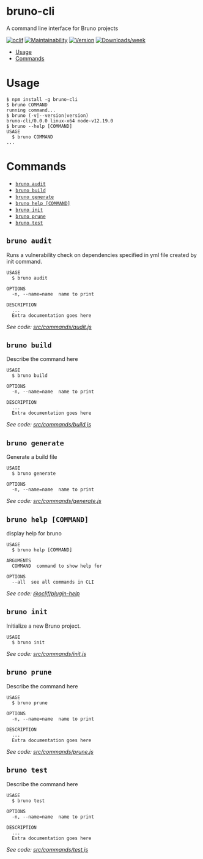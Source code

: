 bruno-cli
=========

A command line interface for Bruno projects

[![oclif](https://img.shields.io/badge/cli-oclif-brightgreen.svg)](https://oclif.io)
[![Maintainability](https://api.codeclimate.com/v1/badges/8bfba664e7feb2821a9e/maintainability)](https://codeclimate.com/github/justws95/bruno-cli/maintainability)
[![Version](https://img.shields.io/npm/v/bruno-cli.svg)](https://npmjs.org/package/bruno-cli)
[![Downloads/week](https://img.shields.io/npm/dw/bruno-cli.svg)](https://npmjs.org/package/bruno-cli)


<!-- toc -->
* [Usage](#usage)
* [Commands](#commands)
<!-- tocstop -->
# Usage
<!-- usage -->
```sh-session
$ npm install -g bruno-cli
$ bruno COMMAND
running command...
$ bruno (-v|--version|version)
bruno-cli/0.0.0 linux-x64 node-v12.19.0
$ bruno --help [COMMAND]
USAGE
  $ bruno COMMAND
...
```
<!-- usagestop -->
# Commands
<!-- commands -->
* [`bruno audit`](#bruno-audit)
* [`bruno build`](#bruno-build)
* [`bruno generate`](#bruno-generate)
* [`bruno help [COMMAND]`](#bruno-help-command)
* [`bruno init`](#bruno-init)
* [`bruno prune`](#bruno-prune)
* [`bruno test`](#bruno-test)

## `bruno audit`

Runs a vulnerability check on dependencies specified in yml file created by init command.

```
USAGE
  $ bruno audit

OPTIONS
  -n, --name=name  name to print

DESCRIPTION
  ...
  Extra documentation goes here
```

_See code: [src/commands/audit.js](https://github.com/justws95/bruno-cli/blob/v0.0.0/src/commands/audit.js)_

## `bruno build`

Describe the command here

```
USAGE
  $ bruno build

OPTIONS
  -n, --name=name  name to print

DESCRIPTION
  ...
  Extra documentation goes here
```

_See code: [src/commands/build.js](https://github.com/justws95/bruno-cli/blob/v0.0.0/src/commands/build.js)_

## `bruno generate`

Generate a build file

```
USAGE
  $ bruno generate

OPTIONS
  -n, --name=name  name to print
```

_See code: [src/commands/generate.js](https://github.com/justws95/bruno-cli/blob/v0.0.0/src/commands/generate.js)_

## `bruno help [COMMAND]`

display help for bruno

```
USAGE
  $ bruno help [COMMAND]

ARGUMENTS
  COMMAND  command to show help for

OPTIONS
  --all  see all commands in CLI
```

_See code: [@oclif/plugin-help](https://github.com/oclif/plugin-help/blob/v3.2.1/src/commands/help.ts)_

## `bruno init`

Initialize a new Bruno project.

```
USAGE
  $ bruno init
```

_See code: [src/commands/init.js](https://github.com/justws95/bruno-cli/blob/v0.0.0/src/commands/init.js)_

## `bruno prune`

Describe the command here

```
USAGE
  $ bruno prune

OPTIONS
  -n, --name=name  name to print

DESCRIPTION
  ...
  Extra documentation goes here
```

_See code: [src/commands/prune.js](https://github.com/justws95/bruno-cli/blob/v0.0.0/src/commands/prune.js)_

## `bruno test`

Describe the command here

```
USAGE
  $ bruno test

OPTIONS
  -n, --name=name  name to print

DESCRIPTION
  ...
  Extra documentation goes here
```

_See code: [src/commands/test.js](https://github.com/justws95/bruno-cli/blob/v0.0.0/src/commands/test.js)_
<!-- commandsstop -->
